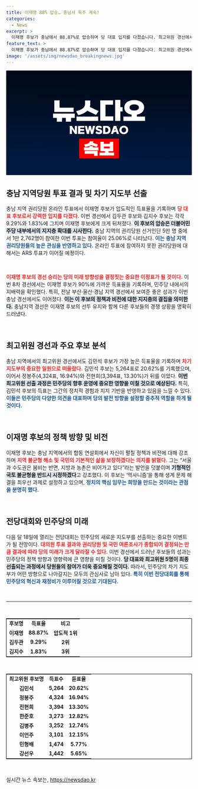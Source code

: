 ```yaml
---
title: 이재명 88% 압승… 충남서 독주 계속!
categories:
  - News
excerpt: >
  이재명 후보가 충남에서 88.87%로 압승하며 당 대표 입지를 다졌습니다. 최고위원 경선에서는 김민석이 1위를 기록했으며, 민주당은 8월 18일 전당대회에서 최종 결과를 발표합니다. 궁금한 진로는? 클릭해서 확인해보세요!
feature_text: >
  이재명 후보가 충남에서 88.87%로 압승하며 당 대표 입지를 다졌습니다. 최고위원 경선에서는 김민석이 1위를 기록했으며, 민주당은 8월 18일 전당대회에서 최종 결과를 발표합니다. 궁금한 진로는? 클릭해서 확인해보세요!
image: '/assets/img/newsdao_breakingnews.jpg'
---
```


<p><img src="/assets/img/newsdao_breakingnews.jpg" alt="flaretime 속보" /></p>

<h2 data-ke-size="size26">충남 지역당원 투표 결과 및 차기 지도부 선출</h2>

<p data-ke-size="size16">충남 지역 권리당원 온라인 투표에서 이재명 후보가 압도적인 득표율을 기록하며 <b><span style="color: #ee2323;">당 대표 후보로서 강력한 입지를 다졌다.</span></b> 이번 경선에서 김두관 후보와 김지수 후보는 각각 9.29%와 1.83%에 그치며 이재명 후보에게 크게 뒤처졌다. <b><span style="background-color: #21538527;">이 후보의 압승은 더불어민주당 내부에서의 지지층 확대를 시사한다.</span></b> 충남 지역의 권리당원 선거인단 5만 명 중에서 1만 2,762명이 참여한 이번 투표는 참여율이 25.06%로 나타났다. <b><span style="color: #1a5490;">이는 충남 지역 권리당원들의 높은 관심을 반영하고 있다.</span></b> 온라인 투표에 참여하지 못한 권리당원에 대해서는 ARS 투표가 이어질 예정이다.</p>

<p data-ke-size="size16">&nbsp;</p>

<p><b><span style="color: #ee2323;">이재명 후보의 경선 승리는 당의 미래 방향성을 결정짓는 중요한 이정표가 될 것이다.</span></b> 이번 8차 경선에서는 이재명 후보가 90%에 가까운 득표율을 기록하며, 민주당 내에서의 지배력을 확인했다. 특히, 전날 부산·울산·경남 지역 경선에서 보여준 좋은 성과가 이번 충남 경선에서도 이어졌다. <b><span style="background-color: #21538527;">이는 이 후보의 정책과 비전에 대한 지지층의 결집을 의미한다.</span></b> 충남지역 경선은 이재명 후보의 선두 유지와 함께 다른 후보들의 경쟁 상황을 명확히 드러냈다. </p>

<p data-ke-size="size16">&nbsp;</p>

<h2 data-ke-size="size26">최고위원 경선과 주요 후보 분석</h2>

<p data-ke-size="size16">충남 지역에서의 최고위원 경선에서도 김민석 후보가 가장 높은 득표율을 기록하며 <b><span style="color: #ee2323;">차기 지도부의 중요한 일원으로 떠올랐다.</span></b> 김민석 후보는 5,264표로 20.62%를 기록했으며, 이어서 정봉주(4,324표, 16.94%)와 전현희(3,394표, 13.30%)가 뒤를 이었다. <b><span style="background-color: #21538527;">이번 최고위원 선출 과정은 민주당의 향후 운영에 중요한 영향을 미칠 것으로 예상된다.</span></b> 특히, 김민석 후보의 득표는 그간의 정치적 경험과 지지 기반을 반영하고 있음을 느낄 수 있다. <b><span style="color: #1a5490;">이들은 민주당의 다양한 의견을 대표하며 당의 발전 방향을 설정할 중추적 역할을 하게 될 것이다.</span></b></p>

<p data-ke-size="size16">&nbsp;</p>

<h2 data-ke-size="size26">이재명 후보의 정책 방향 및 비전</h2>

<p data-ke-size="size16">이재명 후보는 충남 지역에서의 합동 연설회에서 자신이 펼칠 정책과 비전에 대해 강조하며 <b><span style="color: #ee2323;">지역 불균형 해소 및 국민의 기본적인 삶을 보장하겠다는 의지를 밝혔다.</span></b> 그는 “서울과 수도권은 붐비는 반면, 지방과 농촌은 비어가고 있다”라는 발언을 덧붙이며 <b><span style="background-color: #21538527;">기형적인 국토 불균형을 반드시 시정하겠다</span></b>고 강조했다. 이 후보는 ‘먹사니즘’을 통해 생계 문제 해결을 최우선 과제로 설정하고 있으며, <b><span style="color: #1a5490;">정치의 핵심 임무는 희망을 만드는 것이라는 관점을 분명히 했다.</span></b></p>

<p data-ke-size="size16">&nbsp;</p>

<h2 data-ke-size="size26">전당대회와 민주당의 미래</h2>

<p data-ke-size="size16">다음 달 18일에 열리는 전당대회는 민주당의 새로운 지도부를 선출하는 중요한 이벤트가 될 전망이다. <b><span style="color: #ee2323;">대의원 투표 결과와 권리당원 및 국민 여론조사가 종합되어 결정되는 만큼 결과에 따라 당의 미래가 크게 달라질 수 있다.</span></b> 이번 경선에서 드러난 후보들의 성과는 민주당의 정책 방향과 영향력에 큰 영향을 미칠 것이다. <b><span style="background-color: #21538527;">당 대표와 최고위원 5명이 최종 선출되는 과정에서 당원들의 참여가 더욱 중요해질 것이다.</span></b> 따라서, 민주당의 차기 지도부가 어떤 방향으로 나아갈지는 모두의 관심사로 남아 있다. <b><span style="color: #1a5490;">특히 이번 전당대회를 통해 민주당의 혁신과 재정비가 이루어질 것으로 기대된다.</span></b></p>

<p data-ke-size="size16">&nbsp;</p>

<hr>

<p data-ke-size="size16">&nbsp;</p>

<table style="width: 100%; border: 1px solid #000000;">
  <tr>
    <td style="text-align: center; height: 17px;"><b>후보명</b></td>
    <td style="text-align: center; height: 17px;"><b>득표율</b></td>
    <td style="text-align: center; height: 17px;"><b>비고</b></td>
  </tr>
  <tr>
    <td style="text-align: center; height: 17px;"><b>이재명</b></td>
    <td style="text-align: center; height: 17px;"><b>88.87%</b></td>
    <td style="text-align: center; height: 17px;"><b>압도적 1위</b></td>
  </tr>
  <tr>
    <td style="text-align: center; height: 17px;"><b>김두관</b></td>
    <td style="text-align: center; height: 17px;"><b>9.29%</b></td>
    <td style="text-align: center; height: 17px;"><b>2위</b></td>
  </tr>
  <tr>
    <td style="text-align: center; height: 17px;"><b>김지수</b></td>
    <td style="text-align: center; height: 17px;"><b>1.83%</b></td>
    <td style="text-align: center; height: 17px;"><b>3위</b></td>
  </tr>
</table>

<p data-ke-size="size16">&nbsp;</p>

<table style="width: 100%; border: 1px solid #000000;">
  <tr>
    <td style="text-align: center; height: 17px;"><b>최고위원 후보명</b></td>
    <td style="text-align: center; height: 17px;"><b>득표수</b></td>
    <td style="text-align: center; height: 17px;"><b>듣표율</b></td>
  </tr>
  <tr>
    <td style="text-align: center; height: 17px;"><b>김민석</b></td>
    <td style="text-align: center; height: 17px;"><b>5,264</b></td>
    <td style="text-align: center; height: 17px;"><b>20.62%</b></td>
  </tr>
  <tr>
    <td style="text-align: center; height: 17px;"><b>정봉주</b></td>
    <td style="text-align: center; height: 17px;"><b>4,324</b></td>
    <td style="text-align: center; height: 17px;"><b>16.94%</b></td>
  </tr>
  <tr>
    <td style="text-align: center; height: 17px;"><b>전현희</b></td>
    <td style="text-align: center; height: 17px;"><b>3,394</b></td>
    <td style="text-align: center; height: 17px;"><b>13.30%</b></td>
  </tr>
  <tr>
    <td style="text-align: center; height: 17px;"><b>한준호</b></td>
    <td style="text-align: center; height: 17px;"><b>3,273</b></td>
    <td style="text-align: center; height: 17px;"><b>12.82%</b></td>
  </tr>
  <tr>
    <td style="text-align: center; height: 17px;"><b>김병주</b></td>
    <td style="text-align: center; height: 17px;"><b>3,252</b></td>
    <td style="text-align: center; height: 17px;"><b>12.74%</b></td>
  </tr>
  <tr>
    <td style="text-align: center; height: 17px;"><b>이언주</b></td>
    <td style="text-align: center; height: 17px;"><b>3,101</b></td>
    <td style="text-align: center; height: 17px;"><b>12.15%</b></td>
  </tr>
  <tr>
    <td style="text-align: center; height: 17px;"><b>민형배</b></td>
    <td style="text-align: center; height: 17px;"><b>1,474</b></td>
    <td style="text-align: center; height: 17px;"><b>5.77%</b></td>
  </tr>
  <tr>
    <td style="text-align: center; height: 17px;"><b>강선우</b></td>
    <td style="text-align: center; height: 17px;"><b>1,442</b></td>
    <td style="text-align: center; height: 17px;"><b>5.65%</b></td>
  </tr>
</table>

<p data-ke-size="size16">&nbsp;</p>
실시간 뉴스 속보는, <a href="https://newsdao.kr" rel="dofollow">https://newsdao.kr</a>


